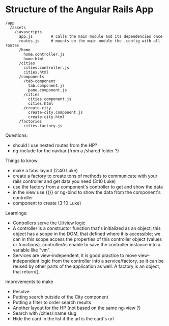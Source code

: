 # Structure of the Angular Rails App

```
/app
  /assets
    /javascripts
      app.js        # calls the main module and its dependencies once
      routes.js     # mounts on the main module the .config with all routes
      /home
        home.controller.js
        home.html
      /cities
        cities.controller.js
        cities.html
      /components
        /tab-component
          tab.component.js
          pane.component.js
        /cities
          cities.component.js
          cities.html
        /create-city
          create-city.component.js
          create-city.html
      /factories
        cities.factory.js

```

Questions:
- should I use nested routes from the HP?
- ng-include for the navbar (from a /shared folder ?)

Things to know
- make a tabs layout (2:40 Luke)
- create a factory to create tons of methods to communicate with your rails controller and get data you need (3:10 Luke)
- use the factory from a component's controller to get and show the data
- in the view use {{}} or ng-bind to show the data from the component's controller
- component to create (3:10 Luke)

Learnings:
- Controllers serve the UI/view logic
- A controller is a constructor function that's initialized as an object; this object has a scope in the DOM, that defined where it is accessible; we can in this scope access the properties of this controller object (values or functions). controllerAs enable to save the controller instance into a variable like "vm".
- Services are view-independent, it is good practice to move view-independent logic from the controller into a service/factory, so it can be reused by other parts of the application as well. A factory is an object, that return{}.



Improvements to make
- Resolve
- Putting search outside of the City component
- Putting a filter to order search results
- Another layout for the HP (not based on the same ng-view ?)  
- Search with /cities/:name slug
- Hide the card in the list if the url is the card's url
